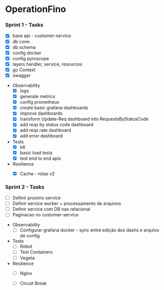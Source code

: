 # OperationFino

### Sprint 1 - Tasks
- [x] base api - customer-service
- [x] db conn
- [x] db schema
- [x] config docker
- [x] config pyroscope
- [x] layers handler, service, resources
- [x] go Context
- [x] swagger
- Observability
    - [x] logs
    - [x] generate metrics
    - [x] config prometheus
    - [x] create basic grafana dashboards
    - [x] improve dashboards
	- [x] transform Update-Req dashboard into RequestsByStatusCode
	- [x] add reqs by status code dashboard
	- [x] add reqs rate dashboard
	- [x] add error dashboard
- Tests
    - [x] k6
	- [x] basic load tests
	- [x] test end to end apis
- Resilience
    - [x] Cache - rotas v2


### Sprint 2 - Tasks
- [ ] Definir proximo service
- [ ] Definir service worker + processamento de arquivos
- [ ] Definir service com DB nao relacional
- [ ] Paginacao no customer-service
- Observability
    - [ ] Configurar grafana docker - sync entre edição dos dashs e arquivo de config
- Tests
    - [ ] Robot
    - [ ] Test Containers
    - [ ] Vegeta
- Resilience
	- [ ] Nginx
	- [ ] Circuit Break

